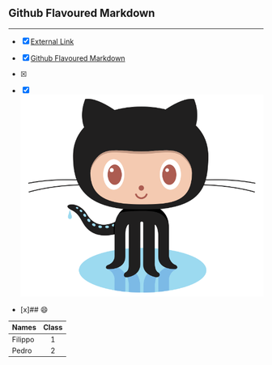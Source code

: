 


 Github Flavoured Markdown
-----------------------------------------------------------------------------------------------------------------------------
-----------------------------------------------------------------------------------------------------------------------------
- [X] [External Link](https://help.github.com/en )
- [x] [Github Flavoured Markdown](#Github-Flavoured-Markdown)
- [x] [image]: (./images) 

- [x] ![Kiku](images/logo.png)



- [x]## :smile:



| Names         | Class         |
| ------------- |:-------------:| 
| Filippo       | 1             | 
| Pedro         | 2             |   

